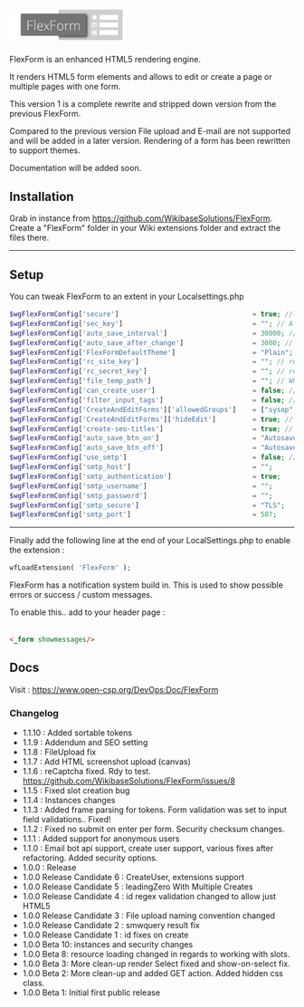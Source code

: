 # <img alt="FlexForm" width="200" src="FlexForm-logo.png">

FlexForm is an enhanced HTML5 rendering engine.

It renders HTML5 form elements and allows to edit or create a page or multiple pages with one form.

This version 1 is a complete rewrite and stripped down version from the previous FlexForm.

Compared to the previous version File upload and E-mail are not supported and will be added in a later version.
Rendering of a form has been rewritten to support themes.

Documentation will be added soon.

## Installation

Grab in instance from https://github.com/WikibaseSolutions/FlexForm. Create a "FlexForm" folder in your Wiki extensions
folder and extract the files there.

---

## Setup

You can tweak FlexForm to an extent in your Localsettings.php

```php
$wgFlexFormConfig['secure']                                 = true; //( default is true ). Will render form that make no sense when inspected in the browser
$wgFlexFormConfig['sec_key']                                = ""; // A salt key for encryption. Used together with "secure" option. Must be set when using multiple instances of a wiki
$wgFlexFormConfig['auto_save_interval']                     = 30000; // defaults to 3 minutes.
$wgFlexFormConfig['auto_save_after_change']                 = 3000; // defaults to 3 seconds after last change
$wgFlexFormConfig['FlexFormDefaultTheme']                   = "Plain"; // Currently the only form
$wgFlexFormConfig['rc_site_key']                            = ""; // reCaptcha site key
$wgFlexFormConfig['rc_secret_key']                          = ""; // reCaptcha secret key
$wgFlexFormConfig['file_temp_path']                         = ""; // When using image upload conversion, we need a place to temporarily store images.
$wgFlexFormConfig['can_create_user']                        = false; // If FlexForm is allowed to create new users
$wgFlexFormConfig['filter_input_tags']                      = false; // Defaults to false. Will filter all parser arguments to plain text, except value parameters. Will also disallow onClick and onFocus parameter. This feature will most likely be removed in future updates.
$wgFlexFormConfig['CreateAndEditForms']['allowedGroups']    = ["sysop","moderator"]; // Defaults to sysop. Only a user in the allowedGroups is able to edit pages with a FlexForm in the source.
$wgFlexFormConfig['CreateAndEditForms']['hideEdit']         = true; // Defaults to true. If a user is not in the allowedGroups then hide edit and editsource menu items for any page containing a FlexForm form.
$wgFlexFormConfig['create-seo-titles']                      = true; // Defaults to false. Will filter any user input on creating a new page to be SEO friendly.
$wgFlexFormConfig['auto_save_btn_on']                       = "Autosave On";
$wgFlexFormConfig['auto_save_btn_off']                      = "Autosave Off";
$wgFlexFormConfig['use_smtp']                               = false; // when sending email, should we use separate smtp ?
$wgFlexFormConfig['smtp_host']                              = "";
$wgFlexFormConfig['smtp_authentication']                    = true;
$wgFlexFormConfig['smtp_username']                          = "";
$wgFlexFormConfig['smtp_password']                          = "";
$wgFlexFormConfig['smtp_secure']                            = "TLS";
$wgFlexFormConfig['smtp_port']                              = 587;
```

---

Finally add the following line at the end of your LocalSettings.php to enable the extension :

```php
wfLoadExtension( 'FlexForm' );
```

FlexForm has a notification system build in. This is used to show possible errors or success / custom messages.

To enable this.. add to your header page :

```html

<_form showmessages/>
```

## Docs

Visit : https://www.open-csp.org/DevOps:Doc/FlexForm

### Changelog

* 1.1.10 : Added sortable tokens
* 1.1.9 : Addendum and SEO setting
* 1.1.8 : FileUpload fix
* 1.1.7 : Add HTML screenshot upload (canvas)
* 1.1.6 : reCaptcha fixed. Rdy to test. https://github.com/WikibaseSolutions/FlexForm/issues/8
* 1.1.5 : Fixed slot creation bug
* 1.1.4 : Instances changes
* 1.1.3 : Added frame parsing for tokens. Form validation was set to input field validations.. Fixed!
* 1.1.2 : Fixed no submit on enter per form. Security checksum changes.
* 1.1.1 : Added support for anonymous users
* 1.1.0 : Email bot api support, create user support, various fixes after refactoring. Added security options.
* 1.0.0 : Release
* 1.0.0 Release Candidate 6 : CreateUser, extensions support
* 1.0.0 Release Candidate 5 : leadingZero With Multiple Creates
* 1.0.0 Release Candidate 4 : id regex validation changed to allow just HTML5
* 1.0.0 Release Candidate 3 : File upload naming convention changed
* 1.0.0 Release Candidate 2 : smwquery result fix
* 1.0.0 Release Candidate 1 : id fixes on create
* 1.0.0 Beta 10: instances and security changes
* 1.0.0 Beta 8: resource loading changed in regards to working with slots.
* 1.0.0 Beta 3: More clean-up render Select fixed and show-on-select fix.
* 1.0.0 Beta 2: More clean-up and added GET action. Added hidden css class.
* 1.0.0 Beta 1: Initial first public release
